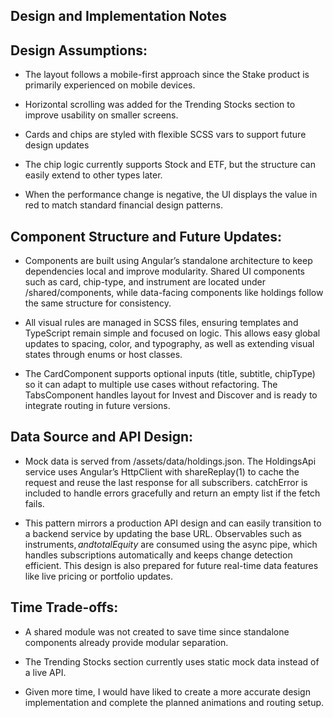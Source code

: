 ## Design and Implementation Notes

## Design Assumptions:
- The layout follows a mobile-first approach since the Stake product is primarily experienced on mobile devices.

- Horizontal scrolling was added for the Trending Stocks section to improve usability on smaller screens.

- Cards and chips are styled with flexible SCSS vars to support future design updates 

- The chip logic currently supports Stock and ETF, but the structure can easily extend to other types later.

- When the performance change is negative, the UI displays the value in red to match standard financial design patterns. 

## Component Structure and Future Updates:
- Components are built using Angular’s standalone architecture to keep dependencies local and improve modularity. Shared UI components such as card, chip-type, and instrument are located under /shared/components, while data-facing components like holdings follow the same structure for consistency.

- All visual rules are managed in SCSS files, ensuring templates and TypeScript remain simple and focused on logic. This allows easy global updates to spacing, color, and typography, as well as extending visual states through enums or host classes.

- The CardComponent supports optional inputs (title, subtitle, chipType) so it can adapt to multiple use cases without refactoring. The TabsComponent handles layout for Invest and Discover and is ready to integrate routing in future versions.

## Data Source and API Design:
- Mock data is served from /assets/data/holdings.json. The HoldingsApi service uses Angular’s HttpClient with shareReplay(1) to cache the request and reuse the last response for all subscribers. catchError is included to handle errors gracefully and return an empty list if the fetch fails.

- This pattern mirrors a production API design and can easily transition to a backend service by updating the base URL. Observables such as instruments$, and totalEquity$ are consumed using the async pipe, which handles subscriptions automatically and keeps change detection efficient. This design is also prepared for future real-time data features like live pricing or portfolio updates.

## Time Trade-offs:
- A shared module was not created to save time since standalone components already provide modular separation.

- The Trending Stocks section currently uses static mock data instead of a live API.

- Given more time, I would have liked to create a more accurate design implementation and complete the planned animations and routing setup.  